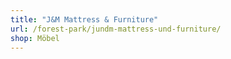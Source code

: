 ```yaml
---
title: "J&M Mattress & Furniture"
url: /forest-park/jundm-mattress-und-furniture/
shop: Möbel
---
```

